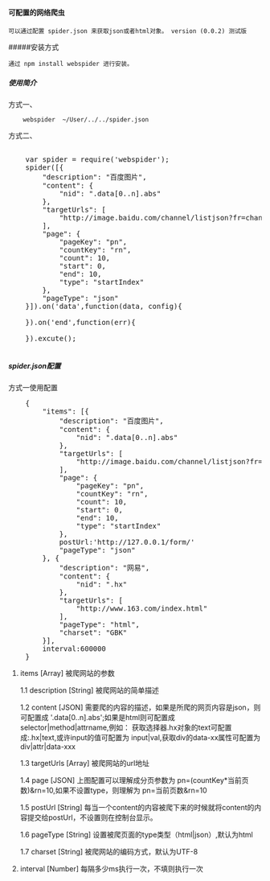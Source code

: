 #### 可配置的网络爬虫

	可以通过配置 spider.json 来获取json或者html对象。 version (0.0.2) 测试版
	

#####安装方式

	通过 npm install webspider 进行安装。
	
	
##### 使用简介


方式一、	


		webspider  ~/User/../../spider.json
	

方式二、	 

<pre>
	
	var spider = require('webspider');
	spider([{
		"description": "百度图片",
		"content": {
			"nid": ".data[0..n].abs"
		},
		"targetUrls": [
			"http://image.baidu.com/channel/listjson?fr=channel&tag1=%E7%BE%8E%E5%A5%B3&tag2=%E5%85%A8%E9%83%A8&sorttype=0"
		],
		"page": {
			"pageKey": "pn",
			"countKey": "rn",
			"count": 10,
			"start": 0,
			"end": 10,
			"type": "startIndex"
		},
		"pageType": "json"
	}]).on('data',function(data, config){
		
	}).on('end',function(err){
	
	}).excute();
			
</pre>	
##### spider.json配置
方式一使用配置
<pre>
	{
		"items": [{
			"description": "百度图片",
			"content": {
				"nid": ".data[0..n].abs"
			},
			"targetUrls": [
				"http://image.baidu.com/channel/listjson?fr=channel&tag1=%E7%BE%8E%E5%A5%B3&tag2=%E5%85%A8%E9%83%A8&sorttype=0"
			],
			"page": {
				"pageKey": "pn",
				"countKey": "rn",
				"count": 10,
				"start": 0,
				"end": 10,
				"type": "startIndex"
			},
			postUrl:'http://127.0.0.1/form/'
			"pageType": "json"
		}, {
			"description": "网易",
			"content": {
				"nid": ".hx"
			},
			"targetUrls": [
				"http://www.163.com/index.html"
			],
			"pageType": "html",
			"charset": "GBK"
		}],
		interval:600000
	}
</pre>

1. items [Array] 被爬网站的参数
	
	1.1  description [String] 被爬网站的简单描述
	
	1.2  content [JSON] 需要爬的内容的描述，如果是所爬的网页内容是json，则可配置成 '.data[0..n].abs';如果是html则可配置成 selector|method|attrname,例如： 获取选择器.hx对象的text可配置成:.hx|text,或许input的值可配置为 input|val,获取div的data-xx属性可配置为 div|attr|data-xxx
	
	1.3  targetUrls [Array] 被爬网站的url地址
	
	1.4  page [JSON] 上图配置可以理解成分页参数为 pn=(countKey*当前页数)&rn=10,如果不设置type，则理解为 pn=当前页数&rn=10
	
	1.5  postUrl [String] 每当一个content的内容被爬下来的时候就将content的内容提交给postUrl，不设置则在控制台显示。
	
	1.6  pageType [String] 设置被爬页面的type类型（html|json）,默认为html
	
	1.7  charset [String] 被爬网站的编码方式，默认为UTF-8
	
		
2. interval [Number] 每隔多少ms执行一次，不填则执行一次
	
	
		